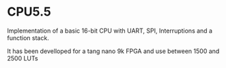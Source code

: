 # CPU5.5
Implementation of a basic 16-bit CPU with UART, SPI, Interruptions and a function stack.

It has been develloped for a tang nano 9k FPGA and use between 1500 and 2500 LUTs

